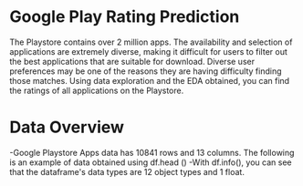 # Google Play Rating Prediction
The Playstore contains over 2 million apps. The availability and selection of applications are extremely diverse, making it difficult for users to filter out the best applications that are suitable for download. Diverse user preferences may be one of the reasons they are having difficulty finding those matches. Using data exploration and the EDA obtained, you can find the ratings of all applications on the Playstore.

# Data Overview
-Google Playstore Apps data has 10841 rows and 13 columns. The following is an example of data obtained using df.head ()
-With df.info(), you can see that the dataframe's data types are 12 object types and 1 float.

